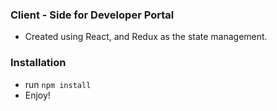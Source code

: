 ### Client - Side for Developer Portal

- Created using React, and Redux as the state management.

### Installation

- run `npm install`
- Enjoy!
